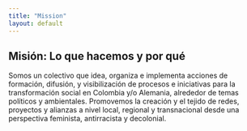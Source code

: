 ```yaml
---
title: "Mission"
layout: default
---
```


## Misión: Lo que hacemos y por qué  

Somos un colectivo que idea, organiza e implementa acciones de formación, difusión, y visibilización de procesos e iniciativas para la transformación social en Colombia y/o Alemania, alrededor de temas políticos y ambientales. Promovemos la creación y el tejido de redes, proyectos y alianzas a nivel local, regional y transnacional desde una perspectiva feminista, antirracista y decolonial.  
